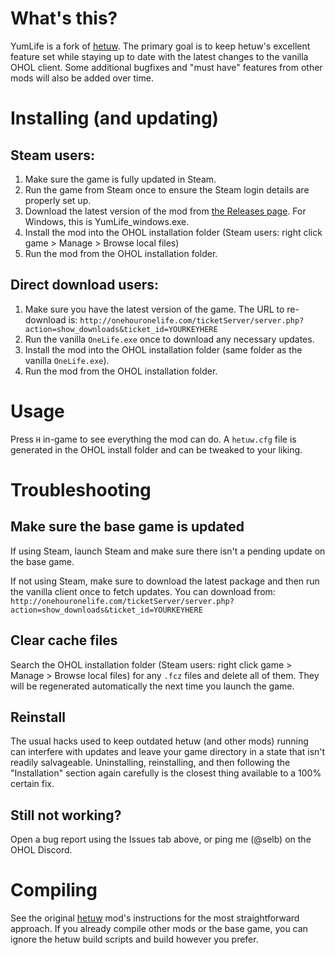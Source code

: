 # What's this?

YumLife is a fork of [hetuw](https://github.com/hetuw/OneLife). The primary
goal is to keep hetuw's excellent feature set while staying up to date with the
latest changes to the vanilla OHOL client. Some additional bugfixes and "must
have" features from other mods will also be added over time.

# Installing (and updating)

## Steam users:

1. Make sure the game is fully updated in Steam.
2. Run the game from Steam once to ensure the Steam login details are properly set up.
3. Download the latest version of the mod from [the Releases page](https://github.com/selb/YumLife/releases). For Windows, this is YumLife_windows.exe.
4. Install the mod into the OHOL installation folder (Steam users: right click game > Manage > Browse local files)
5. Run the mod from the OHOL installation folder.

## Direct download users:

1. Make sure you have the latest version of the game. The URL to re-download is: `http://onehouronelife.com/ticketServer/server.php?action=show_downloads&ticket_id=YOURKEYHERE`
2. Run the vanilla `OneLife.exe` once to download any necessary updates.
3. Install the mod into the OHOL installation folder (same folder as the vanilla `OneLife.exe`).
4. Run the mod from the OHOL installation folder.

# Usage

Press `H` in-game to see everything the mod can do. A `hetuw.cfg` file is
generated in the OHOL install folder and can be tweaked to your liking.

# Troubleshooting

## Make sure the base game is updated

If using Steam, launch Steam and make sure there isn't a pending update on the
base game.

If not using Steam, make sure to download the latest package and then run the
vanilla client once to fetch updates. You can download from: `http://onehouronelife.com/ticketServer/server.php?action=show_downloads&ticket_id=YOURKEYHERE`

## Clear cache files

Search the OHOL installation folder (Steam users: right click game > Manage >
Browse local files) for any `.fcz` files and delete all of them. They will be
regenerated automatically the next time you launch the game.

## Reinstall

The usual hacks used to keep outdated hetuw (and other mods) running can
interfere with updates and leave your game directory in a state that isn't
readily salvageable. Uninstalling, reinstalling, and then following the
"Installation" section again carefully is the closest thing available to a 100%
certain fix.

## Still not working?

Open a bug report using the Issues tab above, or ping me (@selb) on the OHOL
Discord.

# Compiling

See the original [hetuw](https://github.com/hetuw/OneLife) mod's instructions
for the most straightforward approach. If you already compile other mods or
the base game, you can ignore the hetuw build scripts and build however you
prefer.
